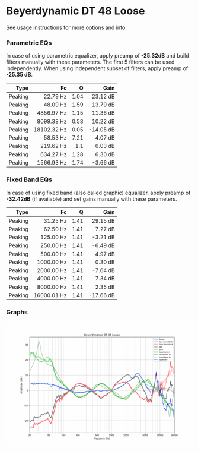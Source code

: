 # Beyerdynamic DT 48 Loose
See [usage instructions](https://github.com/jaakkopasanen/AutoEq#usage) for more options and info.

### Parametric EQs
In case of using parametric equalizer, apply preamp of **-25.32dB** and build filters manually
with these parameters. The first 5 filters can be used independently.
When using independent subset of filters, apply preamp of **-25.35 dB**.

| Type    | Fc          |    Q | Gain      |
|--------:|------------:|-----:|----------:|
| Peaking | 22.79 Hz    | 1.04 | 23.12 dB  |
| Peaking | 48.09 Hz    | 1.59 | 13.79 dB  |
| Peaking | 4856.97 Hz  | 1.15 | 11.36 dB  |
| Peaking | 8099.38 Hz  | 0.58 | 10.22 dB  |
| Peaking | 18102.32 Hz | 0.05 | -14.05 dB |
| Peaking | 58.53 Hz    | 7.21 | 4.07 dB   |
| Peaking | 219.62 Hz   | 1.1  | -6.03 dB  |
| Peaking | 634.27 Hz   | 1.28 | 6.30 dB   |
| Peaking | 1566.93 Hz  | 1.74 | -3.66 dB  |

### Fixed Band EQs
In case of using fixed band (also called graphic) equalizer, apply preamp of **-32.42dB**
(if available) and set gains manually with these parameters.

| Type    | Fc          |    Q | Gain      |
|--------:|------------:|-----:|----------:|
| Peaking | 31.25 Hz    | 1.41 | 29.15 dB  |
| Peaking | 62.50 Hz    | 1.41 | 7.27 dB   |
| Peaking | 125.00 Hz   | 1.41 | -3.21 dB  |
| Peaking | 250.00 Hz   | 1.41 | -6.49 dB  |
| Peaking | 500.00 Hz   | 1.41 | 4.97 dB   |
| Peaking | 1000.00 Hz  | 1.41 | 0.30 dB   |
| Peaking | 2000.00 Hz  | 1.41 | -7.64 dB  |
| Peaking | 4000.00 Hz  | 1.41 | 7.34 dB   |
| Peaking | 8000.00 Hz  | 1.41 | 2.35 dB   |
| Peaking | 16000.01 Hz | 1.41 | -17.66 dB |

### Graphs
![](./Beyerdynamic%20DT%2048%20Loose.png)